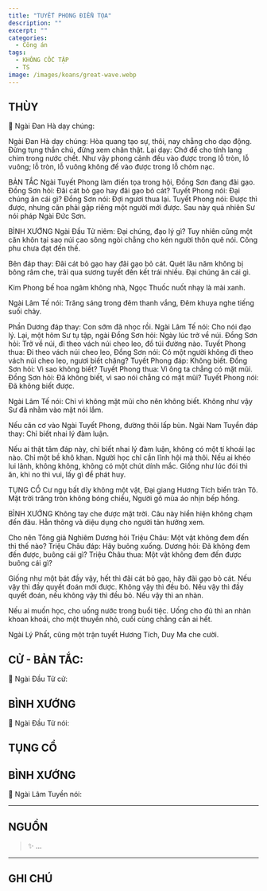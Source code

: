 ```yaml
---
title: "TUYẾT PHONG ĐIỂN TỌA"
description: ""
excerpt: ""
categories:
  - Công án
tags:
  - KHÔNG CỐC TẬP
  - TS 
image: /images/koans/great-wave.webp
---
```


## THÙY

📢 Ngài Đan Hà dạy chúng:



Ngài Đan Hà dạy chúng: Hòa quang tạo sự, thôi, nay chẳng cho dạo động. Đừng tụng thần chú, đừng xem chân thật. Lại dạy: Chớ để cho tính lang chim trong nước chết. Như vậy phong cảnh đều vào được trong lỗ tròn, lỗ vuông; lỗ tròn, lỗ vuông không để vào được trong lỗ chỏm nạc.

BẢN TẮC
Ngài Tuyết Phong làm điến tọa trong hội, Đồng Sơn đang đãi gạo.
Đồng Sơn hỏi: Đãi cát bỏ gạo hay đãi gạo bỏ cát?
Tuyết Phong nói: Đại chúng ăn cái gì?
Đồng Sơn nói: Đợi ngươi thua lại.
Tuyết Phong nói: Được thì được, nhưng căn phải gặp riêng một người mới được.
Sau này quả nhiên Sư nói pháp Ngài Đức Sơn.

BÌNH XƯỚNG
Ngài Đầu Tử niêm: Đại chúng, đạo lý gì?
Tuy nhiên cũng một căn khôn tại sao núi cao sông ngòi chẳng cho kén người thôn quê nói. Công phu chưa đạt đến thế.

Bên đáp thay: Đãi cát bỏ gạo hay đãi gạo bỏ cát. Quét lâu năm không bị bông râm che, trải qua sương tuyết đến kết trái nhiều. Đại chúng ăn cái gì.

Kim Phong bế hoa ngâm không nhà,
Ngọc Thuốc nuốt nhạy là mài xanh.

Ngài Lâm Tế nói: Trăng sáng trong đêm thanh vắng,
Đêm khuya nghe tiếng suối chảy.

Phần Dương đáp thay: Con sớm đã nhọc rồi.
Ngài Lâm Tế nói: Cho nói đạo lý.
Lại, một hôm Sư tụ tập, ngài Đồng Sơn hỏi: Ngày lúc trở về núi. Đồng Sơn hỏi: Trở về núi, đi theo vách núi cheo leo, đồ túi đường nào.
Tuyết Phong thua: Đi theo vách núi cheo leo, Đồng Sơn nói: Có một người không đi theo vách núi cheo leo, ngươi biết chăng?
Tuyết Phong đáp: Không biết.
Đồng Sơn hỏi: Vì sao không biết?
Tuyết Phong thua: Vì ông ta chẳng có mặt mũi.
Đồng Sơn hỏi: Đã không biết, vì sao nói chẳng có mặt mũi?
Tuyết Phong nói: Đã không biết được.

Ngài Lâm Tế nói: Chỉ vì không mặt mũi cho nên không biết. Không như vậy Sư đã nhằm vào mặt nói lắm.

Nếu căn cơ vào Ngài Tuyết Phong, đường thôi lấp bùn.
Ngài Nam Tuyền đáp thay: Chỉ biết nhai lý đàm luận.

Nếu ai thật tâm đáp này, chỉ biết nhai lý đàm luận, không có một tí khoái lạc nào. Chỉ một bề khô khan. Người học chỉ cần lĩnh hội mà thôi. Nếu ai khéo lui lãnh, không không, không có một chút dính mắc. Giống như lúc đói thì ăn, khi no thì vui, lấy gì để phát huy.

TỤNG CỔ
Cư ngụ bất dĩy không một vật,
Đại giang Hương Tích biển tràn Tô.
Mặt trời trăng tròn không bóng chiều,
Người gõ mùa áo nhịn bếp hồng.

BÌNH XƯỚNG
Không tay che được mặt trời. Câu này hiển hiện không chạm đến đâu. Hẳn thông và diệu dụng cho người tản hưởng xem.

Cho nên Tông giả Nghiêm Dương hỏi Triệu Châu: Một vật không đem đến thì thế nào?
Triệu Châu đáp: Hãy buông xuống.
Dương hỏi: Đã không đem đến được, buông cái gì?
Triệu Châu thua: Một vật không đem đến được buông cái gì?

Giống như một bát đầy vậy, hết thì đãi cát bỏ gạo, hãy đãi gạo bỏ cát. Nếu vậy thì đầy quyết đoán mới được. Không vậy thì đều bỏ. Nếu vậy thì đầy quyết đoán, nếu không vậy thì đều bỏ. Nếu vậy thì an nhàn.

Nếu ai muốn học, cho uống nước trong buổi tiệc. Uống cho đủ thì an nhàn khoan khoái, cho một thuyền nhỏ, cuối cùng chẳng cần ai hết.

Ngài Lý Phất, cũng một trận tuyết Hương Tích, Duy Ma che cười.

## CỬ - BẢN TẮC:

📢 Ngài Đầu Tử cử:

> 

## BÌNH XƯỚNG

📢 Ngài Đầu Tử nói:


## TỤNG CỔ

> 

## BÌNH XƯỚNG

📢 Ngài Lâm Tuyền nói:



<hr class="blog-rule" />

## NGUỒN

> ✨ ...

<hr class="blog-rule" />

## GHI CHÚ

[^1]: ⭐️ <a href="/masters/" target="_blank">🔗 TS </a>



